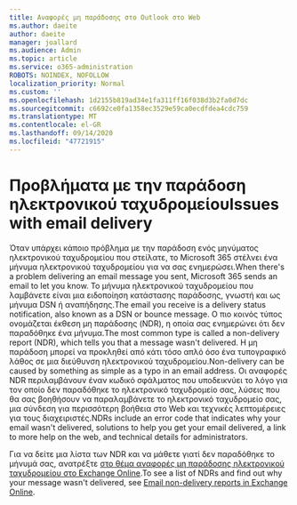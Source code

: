 ```yaml
---
title: Αναφορές μη παράδοσης στο Outlook στο Web
ms.author: daeite
author: daeite
manager: joallard
ms.audience: Admin
ms.topic: article
ms.service: o365-administration
ROBOTS: NOINDEX, NOFOLLOW
localization_priority: Normal
ms.custom: ''
ms.openlocfilehash: 1d2155b819ad34e1fa311ff16f038d3b2fa0d7dc
ms.sourcegitcommit: c6692ce0fa1358ec3529e59ca0ecdfdea4cdc759
ms.translationtype: MT
ms.contentlocale: el-GR
ms.lasthandoff: 09/14/2020
ms.locfileid: "47721915"
---
```

# <a name="issues-with-email-delivery"></a><span data-ttu-id="d426d-102">Προβλήματα με την παράδοση ηλεκτρονικού ταχυδρομείου</span><span class="sxs-lookup"><span data-stu-id="d426d-102">Issues with email delivery</span></span>

<span data-ttu-id="d426d-103">Όταν υπάρχει κάποιο πρόβλημα με την παράδοση ενός μηνύματος ηλεκτρονικού ταχυδρομείου που στείλατε, το Microsoft 365 στέλνει ένα μήνυμα ηλεκτρονικού ταχυδρομείου για να σας ενημερώσει.</span><span class="sxs-lookup"><span data-stu-id="d426d-103">When there's a problem delivering an email message you sent, Microsoft 365 sends an email to let you know.</span></span> <span data-ttu-id="d426d-104">Το μήνυμα ηλεκτρονικού ταχυδρομείου που λαμβάνετε είναι μια ειδοποίηση κατάστασης παράδοσης, γνωστή και ως μήνυμα DSN ή αναπήδησης.</span><span class="sxs-lookup"><span data-stu-id="d426d-104">The email you receive is a delivery status notification, also known as a DSN or bounce message.</span></span> <span data-ttu-id="d426d-105">Ο πιο κοινός τύπος ονομάζεται έκθεση μη παράδοσης (NDR), η οποία σας ενημερώνει ότι δεν παραδόθηκε ένα μήνυμα.</span><span class="sxs-lookup"><span data-stu-id="d426d-105">The most common type is called a non-delivery report (NDR), which tells you that a message wasn't delivered.</span></span> <span data-ttu-id="d426d-106">Η μη παράδοση μπορεί να προκληθεί από κάτι τόσο απλό όσο ένα τυπογραφικό λάθος σε μια διεύθυνση ηλεκτρονικού ταχυδρομείου.</span><span class="sxs-lookup"><span data-stu-id="d426d-106">Non-delivery can be caused by something as simple as a typo in an email address.</span></span> <span data-ttu-id="d426d-107">Οι αναφορές NDR περιλαμβάνουν έναν κωδικό σφάλματος που υποδεικνύει το λόγο για τον οποίο δεν παραδόθηκε το ηλεκτρονικό ταχυδρομείο σας, λύσεις που θα σας βοηθήσουν να παραλαμβάνετε το ηλεκτρονικό ταχυδρομείο σας, μια σύνδεση για περισσότερη βοήθεια στο Web και τεχνικές λεπτομέρειες για τους διαχειριστές.</span><span class="sxs-lookup"><span data-stu-id="d426d-107">NDRs include an error code that indicates why your email wasn't delivered, solutions to help you get your email delivered, a link to more help on the web, and technical details for administrators.</span></span>

<span data-ttu-id="d426d-108">Για να δείτε μια λίστα των NDR και να μάθετε γιατί δεν παραδόθηκε το μήνυμά σας, ανατρέξτε [στο θέμα αναφορές μη παράδοσης ηλεκτρονικού ταχυδρομείου στο Exchange Online](https://docs.microsoft.com/exchange/mail-flow-best-practices/non-delivery-reports-in-exchange-online/non-delivery-reports-in-exchange-online).</span><span class="sxs-lookup"><span data-stu-id="d426d-108">To see a list of NDRs and find out why your message wasn't delivered, see [Email non-delivery reports in Exchange Online](https://docs.microsoft.com/exchange/mail-flow-best-practices/non-delivery-reports-in-exchange-online/non-delivery-reports-in-exchange-online).</span></span>